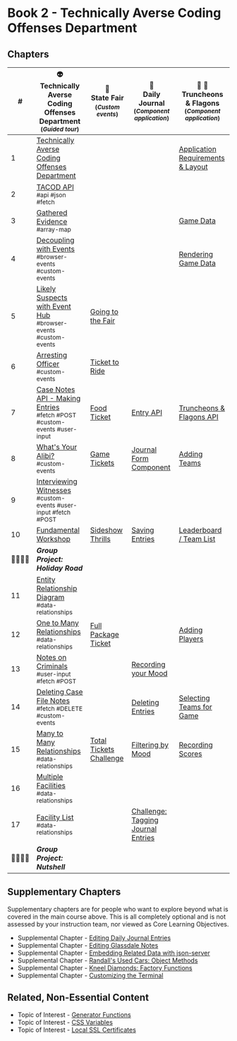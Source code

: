 # Book 2 - Technically Averse Coding Offenses Department

## Chapters

| #  | 👽 <br/> Technically Averse Coding Offenses Department <br/> <sub>(_Guided tour_)</sub> | 🎢 <br/> State Fair <sub> <br/> (_Custom events_)</sub> | 📔 <br/> Daily Journal <br/> <sub>(_Component application_)</sub> | 🏏 🍺 <br/>Truncheons &amp; Flagons <br/> <sub>(_Component application_)</sub>|
|--|--|--|--|--|
| 1 | [Technically Averse Coding Offenses Department](./chapters/TACOD_INTRO.md) |  |  | [Application Requirements & Layout](./chapters/TF_STRUCTURE_LAYOUT.md) |
| 2 | [TACOD API](./chapters/TACOD_EVIDENCE_API.md) <br/> <sub style="font-size:0.85rem;">#api #json #fetch</sub> |  |  |  |
| 3 | [Gathered Evidence](./chapters/TACOD_EVIDENCE_HISTORY.md) <br/> <sub style="font-size:0.85rem;">#array-map</sub> |  |  | [Game Data](./chapters/TF_GAME_DATA.md) |
| 4 | [Decoupling with Events](./chapters/TACOD_DECOUPLING.md) <br/> <sub style="font-size:0.85rem;">#browser-events #custom-events</sub> |  |  | [Rendering Game Data](./chapters/TF_GAME_RENDER.md) |
| 5 | [Likely Suspects with Event Hub](./chapters/GLASSDALE_EVENT_HUB.md) <br/> <sub style="font-size:0.85rem;">#browser-events #custom-events</sub> | [Going to the Fair](./chapters/SF_SETUP.md) |  |  |
| 6 | [Arresting Officer](./chapters/GLASSDALE_ARRESTING_OFFICERS.md) <br/> <sub style="font-size:0.85rem;">#custom-events</sub> | [Ticket to Ride](./chapters/SF_RIDE_TICKET.md) |  |  |
| 7 | [Case Notes API - Making Entries](./chapters/GLASSDALE_NOTES_API.md) <br/> <sub style="font-size:0.85rem;">#fetch #POST #custom-events #user-input</sub> | [Food Ticket](./chapters/SF_FOOD_TICKET.md) | [Entry API](./chapters/DAILY_JOURNAL_FETCHING.md) | [Truncheons &amp; Flagons API](./chapters/TF_API.md) |
| 8 | [What's Your Alibi?](./chapters/GLASSDALE_ALIBI.md) <br/> <sub style="font-size:0.85rem;">#custom-events</sub> | [Game Tickets](./chapters/SF_GAME_TICKET.md) | [Journal Form Component](./chapters/DAILY_JOURNAL_FORM_COMPONENT.md) | [Adding Teams](./chapters/TF_FORMS.md) |
| 9 | [Interviewing Witnesses](./chapters/GLASSDALE_WITNESSES.md) <br/> <sub style="font-size:0.85rem;">#custom-events #user-input #fetch #POST</sub> |  |  |
| 10 | [Fundamental Workshop](./chapters/EVENTS_WORKSHOP.md) | [Sideshow Thrills](./chapters/SF_SIDESHOW_TICKET.md) |  [Saving Entries](./chapters/DAILY_JOURNAL_SAVING_ENTRIES.md) | [Leaderboard / Team List](./chapters/TF_LEADERBOARD_TEAMS.md) |
| 👨‍👨‍👦‍👦 | **_Group Project: Holiday Road_** |  |  |  |
| 11 | [Entity Relationship Diagram](./chapters/ERD.md) <br/> <sub style="font-size:0.85rem;">#data-relationships</sub> |  |  |
| 12 | [One to Many Relationships](./chapters/ONE_MANY.md) <br/> <sub style="font-size:0.85rem;">#data-relationships</sub> | [Full Package Ticket](./chapters/SF_PACKAGE_TICKET.md) |  | [Adding Players](./chapters/TF_PLAYER_FORM.md) |
| 13 | [Notes on Criminals](./chapters/GLASSDALE_CRIMINAL_NOTES.md) <br/> <sub style="font-size:0.85rem;">#user-input #fetch #POST</sub> |  | [Recording your Mood](./chapters/DAILY_JOURNAL_MOOD.md) |  |
| 14 | [Deleting Case File Notes](./chapters/GLASSDALE_DELETE_NOTES.md) <br/> <sub style="font-size:0.85rem;">#fetch #DELETE #custom-events</sub> |  | [Deleting Entries](./chapters/DAILY_JOURNAL_DELETING_ENTRIES.md) | [Selecting Teams for Game](./chapters/TF_CHOOSE_TEAMS.md) |
| 15 | [Many to Many Relationships](./chapters/MANY_MANY.md) <br/> <sub style="font-size:0.85rem;">#data-relationships</sub> | [Total Tickets Challenge](./chapters/SF_CUSTOMER_COUNT.md) | [Filtering by Mood](./chapters/DAILY_JOURNAL_FILTERING_MOOD.md) | [Recording Scores](./chapters/TF_ROUND_SCORES.md) |
| 16 | [Multiple Facilities](./chapters/GLASSDALE_CRIMINAL_FACILITIES.md) <br/> <sub style="font-size:0.85rem;">#data-relationships</sub> |  |  |  |
| 17 | [Facility List](./chapters/GLASSDALE_FACILITY_LIST.md) <br/> <sub style="font-size:0.85rem;">#data-relationships</sub> |  | [Challenge: Tagging Journal Entries](./chapters/DAILY_JOURNAL_TAGS.md) |  |
| 👨‍👨‍👦‍👦 | **_Group Project: Nutshell_** |  |  |  |

## Supplementary Chapters

Supplementary chapters are for people who want to explore  beyond what is covered in the main course above. This is all completely optional and is not assessed by your instruction team, nor viewed as Core Learning Objectives.

* Supplemental Chapter - [Editing Daily Journal Entries](./chapters/DAILY_JOURNAL_EDITING_ENTRIES.md)
* Supplemental Chapter - [Editing Glassdale Notes](./chapters/GLASSDALE_EDIT_NOTES.md)
* Supplemental Chapter - [Embedding Related Data with json-server](./chapters/JS_JSON_SERVER_RELATIONSHIPS.md)
* Supplemental Chapter - [Randall's Used Cars: Object Methods](./chapters/JS_OBJECT_METHODS.md)
* Supplemental Chapter - [Kneel Diamonds: Factory Functions](./chapters/JS_FACTORY_FUNCTION.md)
* Supplemental Chapter - [Customizing the Terminal](./chapters/CLI_PERSONALIZATION.md)

## Related, Non-Essential Content

* Topic of Interest - [Generator Functions](./chapters/JS_GENERATOR_FUNCTION.md)
* Topic of Interest - [CSS Variables](./chapters/CSS_VARIABLES.md)
* Topic of Interest - [Local SSL Certificates](./chapters/LOCAL_CERTS.md)
